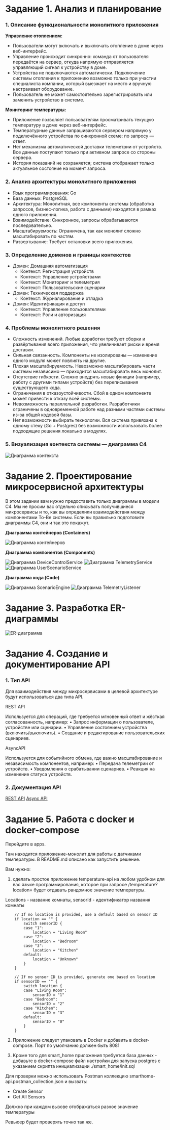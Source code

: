 # Задание 1. Анализ и планирование

### 1. Описание функциональности монолитного приложения

**Управление отоплением:**

- Пользователи могут включать и выключать отопление в доме через веб-интерфейс.
- Управление происходит синхронно: команда от пользователя передаётся на сервер, откуда напрямую отправляется управляющий сигнал к устройству в доме.
- Устройства не подключаются автоматически. Подключение системы отопления к приложению возможно только при участии специалиста компании, который выезжает на место и вручную настраивает оборудование.
- Пользователь не может самостоятельно зарегистрировать или заменить устройство в системе.

**Мониторинг температуры:**

- Приложение позволяет пользователям просматривать текущую температуру в доме через веб-интерфейс.
- Температурные данные запрашиваются сервером напрямую у подключённого устройства по синхронной схеме: по запросу — ответ.
- Нет механизма автоматической доставки телеметрии от устройств. Все данные поступают только при активном запросе со стороны сервера.
- История показаний не сохраняется; система отображает только актуальное состояние на момент запроса.

### 2. Анализ архитектуры монолитного приложения

- Язык программирования: Go
- База данных: PostgreSQL
- Архитектура: Монолитная, все компоненты системы (обработка запросов, бизнес-логика, работа с данными) находятся в рамках одного приложения.
- Взаимодействие: Синхронное, запросы обрабатываются последовательно.
- Масштабируемость: Ограничена, так как монолит сложно масштабировать по частям.
- Развертывание: Требует остановки всего приложения.

### 3. Определение доменов и границы контекстов

- Домен: Домашняя автоматизация
  - Контекст: Регистрация устройств
  - Контекст: Управление устройствами
  - Контекст: Мониторинг и телеметрия
  - Контекст: Пользовательские сценарии
- Домен: Техническая поддержка
  - Контекст: Журналирование и отладка
- Домен: Идентификация и доступ
  - Контекст: Управление пользователями
  - Контекст: Роли и авторизация

### **4. Проблемы монолитного решения**

- Сложность изменений. Любые доработки требуют сборки и развёртывания всего приложения, что увеличивает риски и время доставки.
- Сильная связанность. Компоненты не изолированы — изменение одного модуля может повлиять на другие.
- Плохая масштабируемость. Невозможно масштабировать части системы независимо — приходится масштабировать весь монолит.
- Отсутствие гибкости. Сложно внедрять новые функции (например, работу с другими типами устройств) без переписывания существующего кода.
- Ограничения в отказоустойчивости. Сбой в одном компоненте может привести к отказу всей системы.
- Невозможность параллельной разработки. Разработчики ограничены в одновременной работе над разными частями системы из-за общей кодовой базы.
- Нет возможности выбирать технологии. Вся система привязана к одному стеку (Go + Postgres) без возможности использовать более подходящие решения локально в модулях.

### 5. Визуализация контекста системы — диаграмма С4

![Диаграмма контекста](docs/diagrams/context.png)

# Задание 2. Проектирование микросервисной архитектуры

В этом задании вам нужно предоставить только диаграммы в модели C4. Мы не просим вас отдельно описывать получившиеся микросервисы и то, как вы определили взаимодействия между компонентами To-Be системы. Если вы правильно подготовите диаграммы C4, они и так это покажут.

**Диаграмма контейнеров (Containers)**

![Диаграмма контейнеров](docs/diagrams/containers.png)

**Диаграмма компонентов (Components)**

![Диаграмма DeviceControlService](docs/diagrams/components/DeviceControlService.png)
![Диаграмма TelemetryService](docs/diagrams/components/TelemetryService.png)
![Диаграмма UserScenarioService](docs/diagrams/components/UserScenarioService.png)

**Диаграмма кода (Code)**

![Диаграмма ScenarioEngine](docs/diagrams/code/ScenarioEngine.png)
![Диаграмма TelemetryListener](docs/diagrams/code/TelemetryListener.png)

# Задание 3. Разработка ER-диаграммы

![ER-диаграмма](docs/diagrams/ER.png)

# Задание 4. Создание и документирование API

### 1. Тип API

Для взаимодействия между микросервисами в целевой архитектуре будут использоваться два типа API.

REST API

Используется для операций, где требуется мгновенный ответ и жёсткая согласованность, например:
•	Запрос информации о пользователе, устройстве или сценарии.
•	Управление состоянием устройства (включить/выключить).
•	Создание и редактирование пользовательских сценариев.

AsyncAPI

Используется для событийного обмена, где важно масштабирование и независимость компонентов, например:
•	Передача телеметрии от устройств.
•	Уведомления о срабатывании сценариев.
•	Реакция на изменение статуса устройств.

### 2. Документация API

[REST API](docs/api/openapi.yaml)
[Async API](docs/api/asyncapi.yaml)

# Задание 5. Работа с docker и docker-compose

Перейдите в apps.

Там находится приложение-монолит для работы с датчиками температуры. В README.md описано как запустить решение.

Вам нужно:

1) сделать простое приложение temperature-api на любом удобном для вас языке программирования, которое при запросе /temperature?location= будет отдавать рандомное значение температуры.

Locations - название комнаты, sensorId - идентификатор названия комнаты

```
	// If no location is provided, use a default based on sensor ID
	if location == "" {
		switch sensorID {
		case "1":
			location = "Living Room"
		case "2":
			location = "Bedroom"
		case "3":
			location = "Kitchen"
		default:
			location = "Unknown"
		}
	}

	// If no sensor ID is provided, generate one based on location
	if sensorID == "" {
		switch location {
		case "Living Room":
			sensorID = "1"
		case "Bedroom":
			sensorID = "2"
		case "Kitchen":
			sensorID = "3"
		default:
			sensorID = "0"
		}
	}
```

2) Приложение следует упаковать в Docker и добавить в docker-compose. Порт по умолчанию должен быть 8081

3) Кроме того для smart_home приложения требуется база данных - добавьте в docker-compose файл настройки для запуска postgres с указанием скрипта инициализации ./smart_home/init.sql

Для проверки можно использовать Postman коллекцию smarthome-api.postman_collection.json и вызвать:

- Create Sensor
- Get All Sensors

Должно при каждом вызове отображаться разное значение температуры

Ревьюер будет проверять точно так же.


